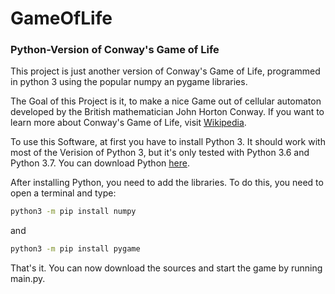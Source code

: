 # GameOfLife
### Python-Version of Conway's Game of Life

This project is just another version of Conway's Game of Life, programmed in python 3 using the popular numpy an pygame libraries.

The Goal of this Project is it, to make a nice Game out of cellular automaton developed by the British mathematician John Horton Conway.
If you want to learn more about Conway's Game of Life, visit [Wikipedia](https://en.wikipedia.org/wiki/Conway's_Game_of_Life).

To use this Software, at first you have to install Python 3. It should work with most of the Verision of Python 3, but it's only tested with Python 3.6 and Python 3.7.
You can download Python [here](https://www.python.org/downloads/).

After installing Python, you need to add the libraries. To do this, you need to open a terminal and type:
```bash
python3 -m pip install numpy
```
and
```bash
python3 -m pip install pygame
```

That's it. You can now download the sources and start the game by running main.py.
